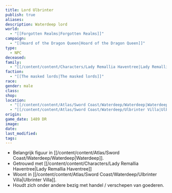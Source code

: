 ```yaml
---
title: Lord Ulbrinter
publish: true
aliases: 
description: Waterdeep lord
world:
  - "[[Forgotten Realms|Forgotten Realms]]"
campaign:
  - "[[Hoard of the Dragon Queen|Hoard of the Dragon Queen]]"
type:
  - NPC
deceased: 
family:
  - "[[/content/content/Characters/Lady Remallia Haventree|Lady Remallia Haventree]]"
faction:
  - "[[The masked lords|The masked lords]]"
race: 
gender: male
class: 
shop: 
location:
  - "[[/content/content/Atlas/Sword Coast/Waterdeep/Waterdeep|Waterdeep]]"
  - "[[/content/content/Atlas/Sword Coast/Waterdeep/Ulbrinter Villa|Ulbrinter Villa]]"
origin: 
game_date: 1489 DR
image: 
date: 
last_modified: 
tags: 
---
```

* Belangrijk figuur in [[/content/content/Atlas/Sword Coast/Waterdeep/Waterdeep|Waterdeep]].
* Getrouwd met [[/content/content/Characters/Lady Remallia Haventree|Lady Remallia Haventree]] 
* Woont in [[/content/content/Atlas/Sword Coast/Waterdeep/Ulbrinter Villa|Ulbrinter Villa]].
* Houdt zich onder andere bezig met handel / verschepen van goederen.

